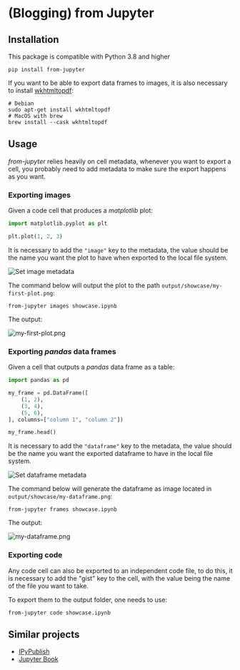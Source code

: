 (Blogging) from Jupyter
=======================

## Installation

This package is compatible with Python 3.8 and higher

```shell
pip install from-jupyter
```

If you want to be able to export data frames to images, it is also necessary to install [wkhtmltopdf](https://wkhtmltopdf.org/):

```shell
# Debian
sudo apt-get install wkhtmltopdf
# MacOS with brew
brew install --cask wkhtmltopdf
```

## Usage

*from-jupyter* relies heavily on cell metadata, whenever you want to export a cell, you probably need to add metadata
to make sure the export happens as you want.

### Exporting images

Given a code cell that produces a *matplotlib* plot:

```python
import matplotlib.pyplot as plt

plt.plot(1, 2, 3)
```

It is necessary to add the `"image"` key to the metadata, the value should be the name you want the plot to have when
exported to the local file system.

![Set image metadata](https://ik.imagekit.io/thatcsharpguy/posts/from-jupyter/image-export.gif?ik-sdk-version=javascript-1.4.3&updatedAt=1652333071909)

The command below will output the plot to the path `output/showcase/my-first-plot.png`:

```shell
from-jupyter images showcase.ipynb
```

The output:

![my-first-plot.png](https://ik.imagekit.io/thatcsharpguy/posts/from-jupyter/my-first-plot.png?ik-sdk-version=javascript-1.4.3&updatedAt=1652334258025)

### Exporting *pandas* data frames

Given a cell that outputs a *pandas* data frame as a table:

```python
import pandas as pd

my_frame = pd.DataFrame([
    (1, 2),
    (3, 4),
    (5, 6),
], columns=["column 1", "column 2"])

my_frame.head()
```

It is necessary to add the `"dataframe"` key to the metadata, the value should be the name you want the exported
dataframe to have in the local file system.

![Set dataframe metadata](https://ik.imagekit.io/thatcsharpguy/posts/from-jupyter/my-dataframe.gif?ik-sdk-version=javascript-1.4.3&updatedAt=1652334019004)

The command below will generate the dataframe as image located in `output/showcase/my-dataframe.png`:

```shell
from-jupyter frames showcase.ipynb
```

The output:

![my-dataframe.png](https://ik.imagekit.io/thatcsharpguy/posts/from-jupyter/my-dataframe.png?ik-sdk-version=javascript-1.4.3&updatedAt=1652334258980)

### Exporting code

Any code cell can also be exported to an independent code file, to do this, it is necessary to add the "gist" key to the
cell, with the value being the name of the file you want to take.

To export them to the output folder, one needs to use:

```shell
from-jupyter code showcase.ipynb
```

## Similar projects

 - [IPyPublish](https://github.com/chrisjsewell/ipypublish)
 - [Jupyter Book](https://github.com/executablebooks/jupyter-book)
 